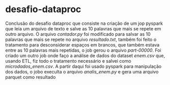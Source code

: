 # desafio-dataproc
Conclusão do desafio dataproc que consiste na criação de um jop pyspark que leia um arquivo de texto e salve as 10 palavras que mais se repete em outro arquivo.
O arquivo *contador.py* foi modificado para salvar as 10 palavras que mais se repete no arquivo *resultado.txt*, também foi feito o tratamento para desconsiderar espaços em brancos, que também estava entre as 10 palavras mais repetidas, o job gerou o arquivo *part-00000*.
Foi criado um outro job onde faço a análise de dados do dataset *enem.csv* que, usando ETL, fiz todo o tratamento necessário e salvei como *microdados_enem.csv*. A partir daqui foi usado pyspark para manipulação dos dados, o jobo execulta o arquivo *analis_enem.py* e gera uma arquivo parquet como resultado
